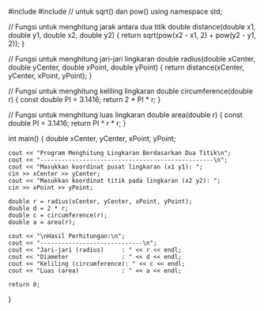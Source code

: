 #include <iostream>
#include <cmath>   // untuk sqrt() dan pow()
using namespace std;

// Fungsi untuk menghitung jarak antara dua titik
double distance(double x1, double y1, double x2, double y2) {
    return sqrt(pow(x2 - x1, 2) + pow(y2 - y1, 2));
}

// Fungsi untuk menghitung jari-jari lingkaran
double radius(double xCenter, double yCenter, double xPoint, double yPoint) {
    return distance(xCenter, yCenter, xPoint, yPoint);
}

// Fungsi untuk menghitung keliling lingkaran
double circumference(double r) {
    const double PI = 3.1416;
    return 2 * PI * r;
}

// Fungsi untuk menghitung luas lingkaran
double area(double r) {
    const double PI = 3.1416;
    return PI * r * r;
}

int main() {
    double xCenter, yCenter, xPoint, yPoint;

    cout << "Program Menghitung Lingkaran Berdasarkan Dua Titik\n";
    cout << "-------------------------------------------------\n";
    cout << "Masukkan koordinat pusat lingkaran (x1 y1): ";
    cin >> xCenter >> yCenter;
    cout << "Masukkan koordinat titik pada lingkaran (x2 y2): ";
    cin >> xPoint >> yPoint;

    double r = radius(xCenter, yCenter, xPoint, yPoint);
    double d = 2 * r;
    double c = circumference(r);
    double a = area(r);

    cout << "\nHasil Perhitungan:\n";
    cout << "-----------------------------\n";
    cout << "Jari-jari (radius)     : " << r << endl;
    cout << "Diameter               : " << d << endl;
    cout << "Keliling (circumference): " << c << endl;
    cout << "Luas (area)            : " << a << endl;

    return 0;
}
